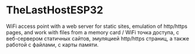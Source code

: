 # TheLastHostESP32
WiFi access point with a web server for static sites, emulation of http/https pages, and work with files from a memory card / WiFi точка доступа, с веб-сервером статичных сайтов, эмуляцией http/https страниц, а также работой с файлами, с карты памяти.
